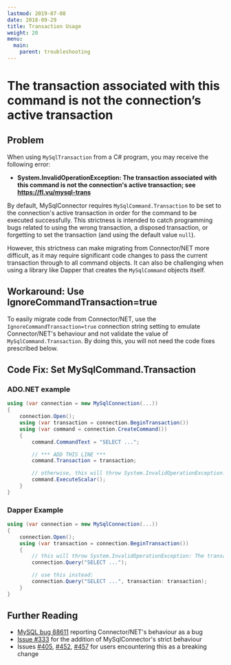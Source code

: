 ```yaml
---
lastmod: 2019-07-08
date: 2018-09-29
title: Transaction Usage
weight: 20
menu:
  main:
    parent: troubleshooting
---
```


# The transaction associated with this command is not the connection’s active transaction

## Problem

When using `MySqlTransaction` from a C# program, you may receive the following error:

* **System.InvalidOperationException: The transaction associated with this command is not the connection's active transaction; see https://fl.vu/mysql-trans**

By default, MySqlConnector requires `MySqlCommand.Transaction` to be set to the connection's active transaction in order for the command to be executed successfully. This strictness is intended to catch programming bugs related to using the wrong transaction, a disposed transaction, or forgetting to set the transaction (and using the default value `null`).

However, this strictness can make migrating from Connector/NET more difficult, as it may require significant code changes to pass the current transaction through to all command objects. It can also be challenging when using a library like Dapper that creates the `MySqlCommand` objects itself.

## Workaround: Use IgnoreCommandTransaction=true

To easily migrate code from Connector/NET, use the `IgnoreCommandTransaction=true` connection string setting to emulate Connector/NET's behaviour and not validate the value of `MySqlCommand.Transaction`. By doing this, you will not need the code fixes prescribed below.

## Code Fix: Set MySqlCommand.Transaction

### ADO.NET example

```csharp
using (var connection = new MySqlConnection(...))
{
    connection.Open();
    using (var transaction = connection.BeginTransaction())
    using (var command = connection.CreateCommand())
    {
        command.CommandText = "SELECT ...";

        // *** ADD THIS LINE ***
        command.Transaction = transaction;

        // otherwise, this will throw System.InvalidOperationException: The transaction associated with this command is not the connection's active transaction.
        command.ExecuteScalar();
    }
}
```

### Dapper Example

```csharp
using (var connection = new MySqlConnection(...))
{
    connection.Open();
    using (var transaction = connection.BeginTransaction())
    {
        // this will throw System.InvalidOperationException: The transaction associated with this command is not the connection's active transaction.
        connection.Query("SELECT ...");

        // use this instead:
        connection.Query("SELECT ...", transaction: transaction);
    }
}
```

## Further Reading

* [MySQL bug 88611](https://bugs.mysql.com/bug.php?id=88611) reporting Connector/NET's behaviour as a bug
* [Issue #333](https://github.com/mysql-net/MySqlConnector/issues/333) for the addition of MySqlConnector's strict behaviour
* Issues [#405](https://github.com/mysql-net/MySqlConnector/issues/405), [#452](https://github.com/mysql-net/MySqlConnector/issues/452), [#457](https://github.com/mysql-net/MySqlConnector/issues/457) for users encountering this as a breaking change